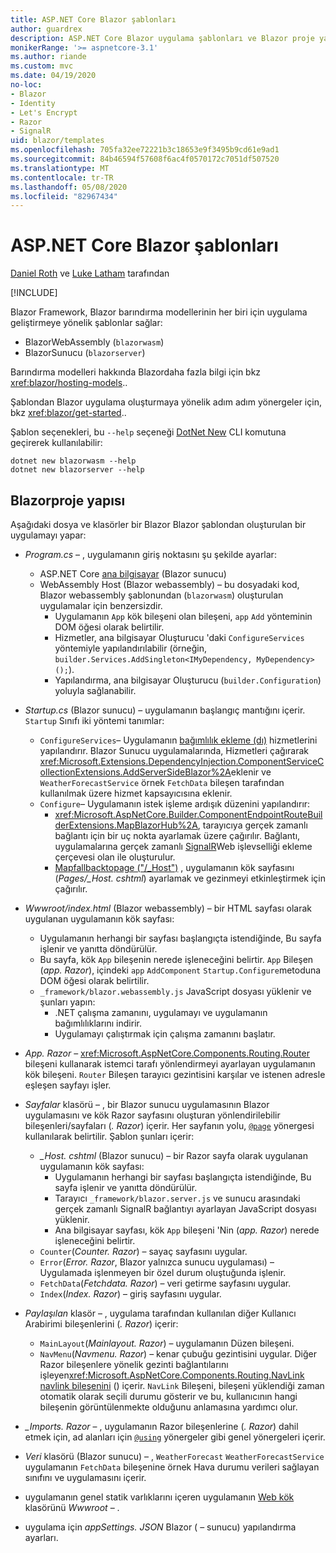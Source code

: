 ```yaml
---
title: ASP.NET Core Blazor şablonları
author: guardrex
description: ASP.NET Core Blazor uygulama şablonları ve Blazor proje yapısı hakkında bilgi edinin.
monikerRange: '>= aspnetcore-3.1'
ms.author: riande
ms.custom: mvc
ms.date: 04/19/2020
no-loc:
- Blazor
- Identity
- Let's Encrypt
- Razor
- SignalR
uid: blazor/templates
ms.openlocfilehash: 705fa32ee72221b3c18653e9f3495b9cd61e9ad1
ms.sourcegitcommit: 84b46594f57608f6ac4f0570172c7051df507520
ms.translationtype: MT
ms.contentlocale: tr-TR
ms.lasthandoff: 05/08/2020
ms.locfileid: "82967434"
---
```

# <a name="aspnet-core-blazor-templates"></a>ASP.NET Core Blazor şablonları

[Daniel Roth](https://github.com/danroth27) ve [Luke Latham](https://github.com/guardrex) tarafından

[!INCLUDE[](~/includes/blazorwasm-preview-notice.md)]

Blazor Framework, Blazor barındırma modellerinin her biri için uygulama geliştirmeye yönelik şablonlar sağlar:

* BlazorWebAssembly (`blazorwasm`)
* BlazorSunucu (`blazorserver`)

Barındırma modelleri hakkında Blazordaha fazla bilgi için bkz <xref:blazor/hosting-models>..

Şablondan Blazor uygulama oluşturmaya yönelik adım adım yönergeler için, bkz <xref:blazor/get-started>..

Şablon seçenekleri, bu `--help` seçeneği [DotNet New](/dotnet/core/tools/dotnet-new) CLI komutuna geçirerek kullanılabilir:

```dotnetcli
dotnet new blazorwasm --help
dotnet new blazorserver --help
```

## <a name="blazor-project-structure"></a>Blazorproje yapısı

Aşağıdaki dosya ve klasörler bir Blazor Blazor şablondan oluşturulan bir uygulamayı yapar:

* *Program.cs* &ndash; , uygulamanın giriş noktasını şu şekilde ayarlar:

  * ASP.NET Core [ana bilgisayar](xref:fundamentals/host/generic-host) (Blazor sunucu)
  * WebAssembly Host (Blazor webassembly) &ndash; bu dosyadaki kod, Blazor webassembly şablonundan (`blazorwasm`) oluşturulan uygulamalar için benzersizdir.
    * Uygulamanın `App` kök bileşeni olan bileşeni, `app` `Add` yönteminin DOM öğesi olarak belirtilir.
    * Hizmetler, ana bilgisayar Oluşturucu 'daki `ConfigureServices` yöntemiyle yapılandırılabilir (örneğin, `builder.Services.AddSingleton<IMyDependency, MyDependency>();`).
    * Yapılandırma, ana bilgisayar Oluşturucu (`builder.Configuration`) yoluyla sağlanabilir.

* *Startup.cs* (Blazor sunucu) &ndash; uygulamanın başlangıç mantığını içerir. `Startup` Sınıfı iki yöntemi tanımlar:

  * `ConfigureServices`&ndash; Uygulamanın [bağımlılık ekleme (dı)](xref:fundamentals/dependency-injection) hizmetlerini yapılandırır. Blazor Sunucu uygulamalarında, Hizmetleri çağırarak <xref:Microsoft.Extensions.DependencyInjection.ComponentServiceCollectionExtensions.AddServerSideBlazor%2A>eklenir ve `WeatherForecastService` örnek `FetchData` bileşen tarafından kullanılmak üzere hizmet kapsayıcısına eklenir.
  * `Configure`&ndash; Uygulamanın istek işleme ardışık düzenini yapılandırır:
    * <xref:Microsoft.AspNetCore.Builder.ComponentEndpointRouteBuilderExtensions.MapBlazorHub%2A>, tarayıcıya gerçek zamanlı bağlantı için bir uç nokta ayarlamak üzere çağırılır. Bağlantı, uygulamalarına gerçek zamanlı [SignalR](xref:signalr/introduction)Web işlevselliği ekleme çerçevesi olan ile oluşturulur.
    * [Mapfallbacktopage ("/_Host")](xref:Microsoft.AspNetCore.Builder.RazorPagesEndpointRouteBuilderExtensions.MapFallbackToPage*) , uygulamanın kök sayfasını (*Pages/_Host. cshtml*) ayarlamak ve gezinmeyi etkinleştirmek için çağırılır.

* *Wwwroot/index.html* (Blazor webassembly) &ndash; bir HTML sayfası olarak uygulanan uygulamanın kök sayfası:
  * Uygulamanın herhangi bir sayfası başlangıçta istendiğinde, Bu sayfa işlenir ve yanıtta döndürülür.
  * Bu sayfa, kök `App` bileşenin nerede işleneceğini belirtir. `App` Bileşen (*app. Razor*), içindeki `app` `AddComponent` `Startup.Configure`metoduna DOM öğesi olarak belirtilir.
  * `_framework/blazor.webassembly.js` JavaScript dosyası yüklenir ve şunları yapın:
    * .NET çalışma zamanını, uygulamayı ve uygulamanın bağımlılıklarını indirir.
    * Uygulamayı çalıştırmak için çalışma zamanını başlatır.

* *App. Razor* &ndash; <xref:Microsoft.AspNetCore.Components.Routing.Router> bileşeni kullanarak istemci tarafı yönlendirmeyi ayarlayan uygulamanın kök bileşeni. `Router` Bileşen tarayıcı gezintisini karşılar ve istenen adresle eşleşen sayfayı işler.

* *Sayfalar* klasörü &ndash; , bir Blazor sunucu uygulamasının Blazor uygulamasını ve kök Razor sayfasını oluşturan yönlendirilebilir bileşenleri/sayfaları (*. Razor*) içerir. Her sayfanın yolu, [`@page`](xref:mvc/views/razor#page) yönergesi kullanılarak belirtilir. Şablon şunları içerir:
  * *_Host. cshtml* (Blazor sunucu) &ndash; bir Razor sayfa olarak uygulanan uygulamanın kök sayfası:
    * Uygulamanın herhangi bir sayfası başlangıçta istendiğinde, Bu sayfa işlenir ve yanıtta döndürülür.
    * Tarayıcı `_framework/blazor.server.js` ve sunucu arasındaki gerçek zamanlı SignalR bağlantıyı ayarlayan JavaScript dosyası yüklenir.
    * Ana bilgisayar sayfası, kök `App` bileşeni 'Nin (*app. Razor*) nerede işleneceğini belirtir.
  * `Counter`(*Counter. Razor*) &ndash; sayaç sayfasını uygular.
  * `Error`(*Error. Razor*, Blazor yalnızca sunucu uygulaması) &ndash; Uygulamada işlenmeyen bir özel durum oluştuğunda işlenir.
  * `FetchData`(*Fetchdata. Razor*) &ndash; veri getirme sayfasını uygular.
  * `Index`(*Index. Razor*) &ndash; giriş sayfasını uygular.

* *Paylaşılan* klasör &ndash; , uygulama tarafından kullanılan diğer Kullanıcı Arabirimi bileşenlerini (*. Razor*) içerir:
  * `MainLayout`(*Mainlayout. Razor*) &ndash; uygulamanın Düzen bileşeni.
  * `NavMenu`(*Navmenu. Razor*) &ndash; kenar çubuğu gezintisini uygular. Diğer Razor bileşenlere yönelik gezinti bağlantılarını işleyen<xref:Microsoft.AspNetCore.Components.Routing.NavLink> [navlink bileşenini](xref:blazor/routing#navlink-component) () içerir. `NavLink` Bileşeni, bileşeni yüklendiği zaman otomatik olarak seçili durumu gösterir ve bu, kullanıcının hangi bileşenin görüntülenmekte olduğunu anlamasına yardımcı olur.

* *_Imports. Razor* &ndash; , uygulamanın Razor bileşenlerine (*. Razor*) dahil etmek için, ad alanları için [`@using`](xref:mvc/views/razor#using) yönergeler gibi genel yönergeleri içerir.

* *Veri* klasörü (Blazor sunucu) &ndash; , `WeatherForecast` `WeatherForecastService` uygulamanın `FetchData` bileşenine örnek Hava durumu verileri sağlayan sınıfını ve uygulamasını içerir.

* uygulamanın genel statik varlıklarını içeren uygulamanın [Web kök](xref:fundamentals/index#web-root) klasörünü *Wwwroot* &ndash; .

* uygulama için *appSettings. JSON* Blazor ( &ndash; sunucu) yapılandırma ayarları.
